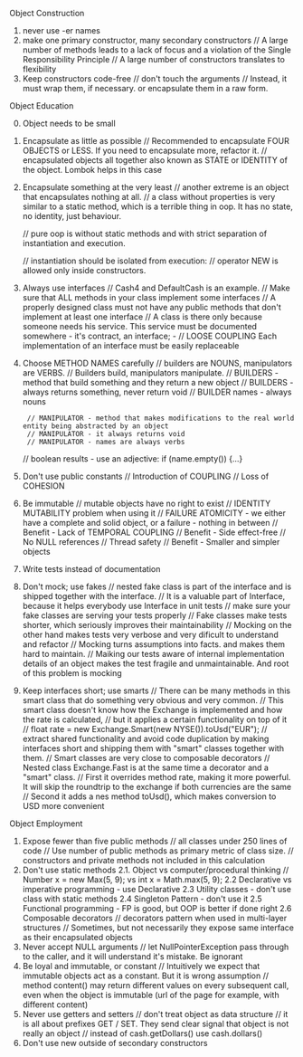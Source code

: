 Object Construction

1. never use -er names
2. make one primary constructor, many secondary constructors
    // A large number of methods leads to a lack of focus and a violation of the Single Responsibility Principle
    // A large number of constructors translates to flexibility
3. Keep constructors code-free
    // don't touch the arguments
    // Instead, it must wrap them, if necessary. or encapsulate them in a raw form.

Object Education

0. Object needs to be small
1. Encapsulate as little as possible
    // Recommended to encapsulate FOUR OBJECTS or LESS. If you need to encapsulate more, refactor it.
    // encapsulated objects all together also known as STATE or IDENTITY of the object. Lombok helps in this case
2. Encapsulate something at the very least
    // another extreme is an object that encapsulates nothing at all.
    // a class without properties is very similar to a static method, which is a terrible thing in oop. It has no state, no identity, just behaviour.
    
    // pure oop is without static methods and with strict separation of instantiation and execution.
    
    // instantiation should be isolated from execution:
        // operator NEW is allowed only inside constructors.
3. Always use interfaces
    // Cash4 and DefaultCash is an example.
    // Make sure that ALL methods in your class implement some interfaces
    // A properly designed class must not have any public methods that don't implement at least one interface
    // A class is there only because someone needs his service. This service must be documented somewhere - it's contract, an interface; - 
    // LOOSE COUPLING Each implementation of an interface must be easily replaceable
4. Choose METHOD NAMES carefully
    // builders are NOUNS, manipulators are VERBS.
    // Builders build, manipulators manipulate.
        // BUILDERS - method that build something and they return a new object
        // BUILDERS - always returns something, never return void
        // BUILDER names - always nouns
        
        // MANIPULATOR - method that makes modifications to the real world entity being abstracted by an object
        // MANIPULATOR - it always returns void
        // MANIPULATOR - names are always verbs
        
    // boolean results - use an adjective: if (name.empty()) {...}
5. Don't use public constants
    // Introduction of COUPLING
    // Loss of COHESION
6. Be immutable
    // mutable objects have no right to exist
    // IDENTITY MUTABILITY problem when using it
    // FAILURE ATOMICITY - we either have a complete and solid object, or a failure - nothing in between
    // Benefit - Lack of TEMPORAL COUPLING
    // Benefit - Side effect-free
    // No NULL references
    // Thread safety
    // Benefit - Smaller and simpler objects
7. Write tests instead of documentation
8. Don't mock; use fakes
    // nested fake class is part of the interface and is shipped together with the interface. 
    // It is a valuable part of Interface, because it helps everybody use Interface in unit tests
    // make sure your fake classes are serving your tests properly
    // Fake classes make tests shorter, which seriously improves their maintainability
    // Mocking on the other hand makes tests very verbose and very dificult to understand and refactor
    // Mocking turns assumptions into facts. and makes them hard to maintain.
    // Maiking our tests aware of internal implementation details of an object makes the test fragile and unmaintainable. And root of this problem is mocking
9. Keep interfaces short; use smarts
    // There can be many methods in this smart class that do something very obvious and very common.
        // This smart class doesn't know how the Exchange is implemented and how the rate is calculated, 
        // but it applies a certain functionality on top of it   
        // float rate = new Exchange.Smart(new NYSE()).toUsd("EUR");
    // extract shared functionality and avoid code duplication by making interfaces short and shipping them with "smart" classes together with them.
    // Smart classes are very close to composable decorators
    // Nested class Exchange.Fast is at the same time a decorator and a "smart" class.
        // First it overrides method rate, making it more powerful. It will skip the roundtrip to the exchange if both currencies are the same
        // Second it adds a nes method toUsd(), which makes conversion to USD more convenient

Object Employment

1. Expose fewer than five public methods
    // all classes under 250 lines of code
    // Use number of public methods as primary metric of class size.
    // constructors and private methods not included in this calculation
2. Don't use static methods
2.1. Object vs computer/procedural thinking
    // Number x = new Max(5, 9);        vs  int x = Math.max(5, 9);
2.2 Declarative vs imperative programming - use Declarative
2.3 Utility classes - don't use class with static methods
2.4 Singleton Pattern - don't use it
2.5 Functional programming - FP is good, but OOP is better if done right
2.6 Composable decorators
    // decorators pattern when used in multi-layer structures
    // Sometimes, but not necessarily they expose same interface as their encapsulated objects
3. Never accept NULL arguments
    // let NullPointerException pass through to the caller, and it will understand it's mistake. Be ignorant
4. Be loyal and immutable, or constant
    // Intuitively we expect that immutable objects act as a constant. But it is wrong assumption
    // method content() may return different values on every subsequent call, even when the object is immutable (url of the page for example, with different content)
5. Never use getters and setters
    // don't treat object as data structure
    // it is all about prefixes GET / SET. They send clear signal that object is not really an object
    // instead of cash.getDollars() use cash.dollars()
6. Don't use new outside of secondary constructors